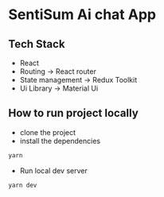 # SentiSum Ai chat App

## Tech Stack

- React
- Routing -> React router
- State management -> Redux Toolkit
- Ui Library -> Material Ui

## How to run project locally

- clone the project
- install the dependencies

```bash
yarn
```

- Run local dev server

```bash
yarn dev
```
